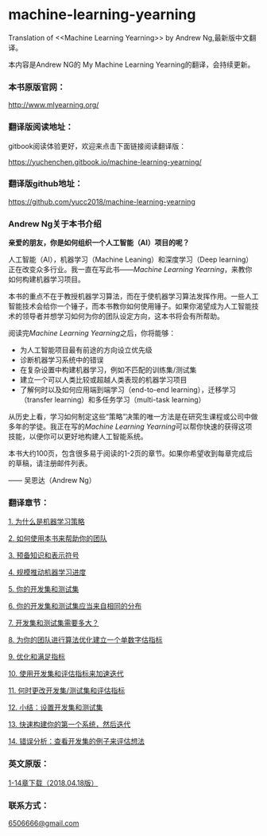 # machine-learning-yearning
Translation of &lt;&lt;Machine Learning Yearning&gt;&gt; by Andrew Ng,最新版中文翻译。

本内容是Andrew NG的 My Machine Learning Yearning的翻译，会持续更新。

### 本书原版官网：

http://www.mlyearning.org/


### 翻译版阅读地址：

gitbook阅读体验更好，欢迎来点击下面链接阅读翻译版：

https://yuchenchen.gitbook.io/machine-learning-yearning/

### 翻译版github地址：

https://github.com/yucc2018/machine-learning-yearning

### Andrew Ng关于本书介绍

**亲爱的朋友，你是如何组织一个人工智能（AI）项目的呢？**

人工智能（AI），机器学习（Machine Leaning）和深度学习（Deep learning）正在改变众多行业。我一直在写此书——*Machine Learning Yearning*，来教你如何构建机器学习项目。

本书的重点不在于教授机器学习算法，而在于使机器学习算法发挥作用。一些人工智能技术会给你一个锤子，而本书教你如何使用锤子。如果你渴望成为人工智能技术的领导者并想学习如何为你的团队设定方向，这本书将会有所帮助。

阅读完*Machine Learning Yearning*之后，你将能够：

- 为人工智能项目最有前途的方向设立优先级
- 诊断机器学习系统中的错误
- 在复杂设置中构建机器学习，例如不匹配的训练集/测试集
- 建立一个可以人类比较或超越人类表现的机器学习项目
- 了解何时以及如何应用端到端学习（end-to-end learning），迁移学习（transfer learning）和多任务学习（multi-task learning）

从历史上看，学习如何制定这些“策略”决策的唯一方法是在研究生课程或公司中做多年的学徒。我正在写的*Machine Learning Yearning*可以帮你快速的获得这项技能，以便你可以更好地构建人工智能系统。

本书大约100页，包含很多易于阅读的1-2页的章节。如果你希望收到每章完成后的草稿，请注册邮件列表。

—— 吴恩达（Andrew Ng）



### 翻译章节：

[1. 为什么是机器学习策略](chapter1.md)

[2. 如何使用本书来帮助你的团队](chapter2.md)

[3. 预备知识和表示符号](chapter3.md)

[4. 规模推动机器学习进度](chapter4.md)

[5. 你的开发集和测试集](chapter5.md)

[6. 你的开发集和测试集应当来自相同的分布](chapter6.md)

[7. 开发集和测试集需要多大？](chapter7.md)

[8. 为你的团队进行算法优化建立一个单数字估指标](chapter8.md)

[9. 优化和满足指标](chapter9.md)

[10. 使用开发集和评估指标来加速迭代](chapter10.md)

[11. 何时更改开发集/测试集和评估指标](chapter11.md)

[12. 小结：设置开发集和测试集](chapter12.md)

[13. 快速构建你的第一个系统，然后迭代](chapter13.md)

[14. 错误分析：查看开发集的例子来评估想法](chapter14.md)

### 英文原版：

[1-14章下载（2018.04.18版）](https://github.com/yucc2018/machine-learning-yearning/blob/master/Draft%20of%20Machine%20Learning%20Yearning/Ng_MLY01.pdf)

### 联系方式：

6506666@gmail.com






